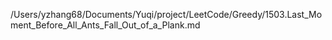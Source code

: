 /Users/yzhang68/Documents/Yuqi/project/LeetCode/Greedy/1503.Last_Moment_Before_All_Ants_Fall_Out_of_a_Plank.md